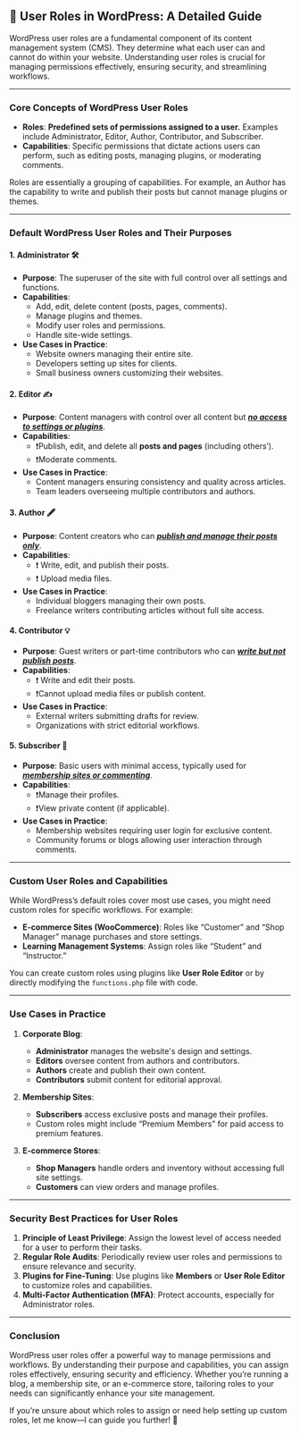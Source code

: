 ## 📌 **User Roles in WordPress: A Detailed Guide**  

WordPress user roles are a fundamental component of its content management system (CMS). They determine what each user can and cannot do within your website. Understanding user roles is crucial for managing permissions effectively, ensuring security, and streamlining workflows.  

---

### **Core Concepts of WordPress User Roles**  

- **Roles**: **Predefined sets of permissions assigned to a user.** Examples include Administrator, Editor, Author, Contributor, and Subscriber.  
- **Capabilities**: Specific permissions that dictate actions users can perform, such as editing posts, managing plugins, or moderating comments.  

Roles are essentially a grouping of capabilities. For example, an Author has the capability to write and publish their posts but cannot manage plugins or themes.  

---

### **Default WordPress User Roles and Their Purposes**  

#### 1. **Administrator** 🛠️  
   - **Purpose**: The superuser of the site with full control over all settings and functions.  
   - **Capabilities**:  
     - Add, edit, delete content (posts, pages, comments).  
     - Manage plugins and themes.  
     - Modify user roles and permissions.  
     - Handle site-wide settings.  
   - **Use Cases in Practice**:  
     - Website owners managing their entire site.  
     - Developers setting up sites for clients.  
     - Small business owners customizing their websites.  

#### 2. **Editor** ✍️  
   - **Purpose**: Content managers with control over all content but ***<u>no access to settings or plugins</u>***.  
   - **Capabilities**:  
      - ❗️Publish, edit, and delete all **posts and pages** (including others’).  
      - ❗️Moderate comments.  
   - **Use Cases in Practice**:  
     - Content managers ensuring consistency and quality across articles.  
     - Team leaders overseeing multiple contributors and authors.  

#### 3. **Author** 🖋️  
   - **Purpose**: Content creators who can ***<u>publish and manage their posts only</u>***.  
   - **Capabilities**:  
     - ❗️ Write, edit, and publish their posts.  
     - ❗️ Upload media files.  
   - **Use Cases in Practice**:  
     - Individual bloggers managing their own posts.  
     - Freelance writers contributing articles without full site access.  

#### 4. **Contributor** 💡  
   - **Purpose**: Guest writers or part-time contributors who can ***<u>write but not publish posts</u>***.  
   - **Capabilities**:  
     - ❗️ Write and edit their posts.  
     - ❗️Cannot upload media files or publish content.  
   - **Use Cases in Practice**:  
     - External writers submitting drafts for review.  
     - Organizations with strict editorial workflows.  

#### 5. **Subscriber** 📰  
   - **Purpose**: Basic users with minimal access, typically used for ***<u>membership sites or commenting</u>***.  
   - **Capabilities**:  
     - ❗️Manage their profiles.  
     - ❗️View private content (if applicable).  
   - **Use Cases in Practice**:  
     - Membership websites requiring user login for exclusive content.  
     - Community forums or blogs allowing user interaction through comments.  

---

### **Custom User Roles and Capabilities**  

While WordPress’s default roles cover most use cases, you might need custom roles for specific workflows. For example:  
- **E-commerce Sites (WooCommerce)**: Roles like “Customer” and “Shop Manager” manage purchases and store settings.  
- **Learning Management Systems**: Assign roles like “Student” and “Instructor.”  

You can create custom roles using plugins like **User Role Editor** or by directly modifying the `functions.php` file with code.  

---

### **Use Cases in Practice**  

1. **Corporate Blog**:  
   - **Administrator** manages the website's design and settings.  
   - **Editors** oversee content from authors and contributors.  
   - **Authors** create and publish their own content.  
   - **Contributors** submit content for editorial approval.  

2. **Membership Sites**:  
   - **Subscribers** access exclusive posts and manage their profiles.  
   - Custom roles might include “Premium Members” for paid access to premium features.  

3. **E-commerce Stores**:  
   - **Shop Managers** handle orders and inventory without accessing full site settings.  
   - **Customers** can view orders and manage profiles.  

---

### **Security Best Practices for User Roles**  

1. **Principle of Least Privilege**: Assign the lowest level of access needed for a user to perform their tasks.  
2. **Regular Role Audits**: Periodically review user roles and permissions to ensure relevance and security.  
3. **Plugins for Fine-Tuning**: Use plugins like **Members** or **User Role Editor** to customize roles and capabilities.  
4. **Multi-Factor Authentication (MFA)**: Protect accounts, especially for Administrator roles.  

---

### **Conclusion**  

WordPress user roles offer a powerful way to manage permissions and workflows. By understanding their purpose and capabilities, you can assign roles effectively, ensuring security and efficiency. Whether you’re running a blog, a membership site, or an e-commerce store, tailoring roles to your needs can significantly enhance your site management.  

If you’re unsure about which roles to assign or need help setting up custom roles, let me know—I can guide you further! 🚀
